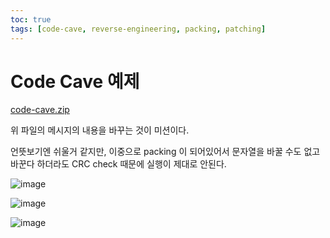 ```yaml
---
toc: true
tags: [code-cave, reverse-engineering, packing, patching]
---
```


# Code Cave 예제

[code-cave.zip](https://github.com/hsnks100/hsnks100.github.io/files/2836720/code-cave.zip)

위 파일의 메시지의 내용을 바꾸는 것이 미션이다.

언뜻보기엔 쉬울거 같지만, 이중으로 packing 이 되어있어서 문자열을 바꿀 수도 없고 바꾼다 하더라도 CRC check 때문에 실행이 제대로 안된다.



![image](https://user-images.githubusercontent.com/3623889/52348621-1f345700-2a68-11e9-82e3-8fb9f034e4f8.png)
 
![image](https://user-images.githubusercontent.com/3623889/52348639-28bdbf00-2a68-11e9-80a6-cde0b8a50bb7.png)

![image](https://user-images.githubusercontent.com/3623889/52348624-222f4780-2a68-11e9-8aec-927df1e6fe24.png)
